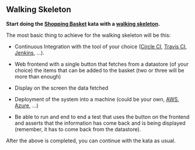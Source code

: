 ## Walking Skeleton

**Start doing the [Shopping Basket][1] kata with a [walking skeleton][2].**

The most basic thing to achieve for the walking skeleton will be this:

- Continuous Integration with the tool of your choice ([Circle CI][3], [Travis CI][4], [Jenkins][5], ...).

- Web frontend with a single button that fetches from a datastore (of your choice) the items that can be added to the 
basket (two or three will be more than enough)

- Display on the screen the data fetched

- Deployment of the system into a machine (could be your own, [AWS][6], [Azure][7], ...)

- Be able to run and end to end a test that uses the button on the frontend and asserts that the information has come 
back and is being displayed (remember, it has to come back from the datastore).

After the above is completed, you can continue with the kata as usual.


[1]: https://github.com/codurance/apprenticeship/wiki/Shopping-Basket-Kata
[2]: https://github.com/codurance/apprenticeship/wiki/Walking-Skeleton
[3]: https://circleci.com/
[4]: https://travis-ci.org/
[5]: https://jenkins.io/
[6]: https://aws.amazon.com/
[7]: https://azure.microsoft.com/en-us/